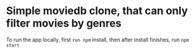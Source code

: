 # Simple moviedb clone, that can only filter movies by genres

To run the app locally, first `run npm` install, then after install finishes, run `npm start`
